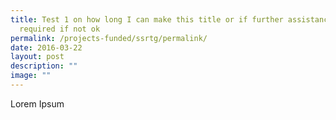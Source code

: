 ```yaml
---
title: Test 1 on how long I can make this title or if further assistance is
  required if not ok
permalink: /projects-funded/ssrtg/permalink/
date: 2016-03-22
layout: post
description: ""
image: ""
---
```

Lorem Ipsum